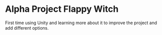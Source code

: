 # Alpha Project Flappy Witch
First time using Unity and learning more about it to improve the project and add different options.

